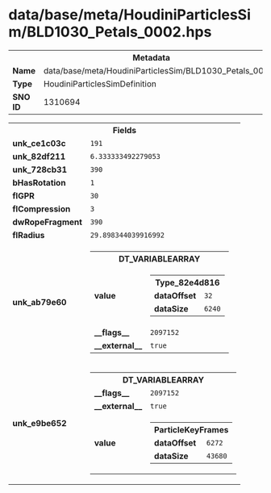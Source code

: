 <h1>data/base/meta/HoudiniParticlesSim/BLD1030_Petals_0002.hps</h1><table><tr><th colspan="100%">Metadata</th></tr><tr><td><b>Name</b></td><td>data/base/meta/HoudiniParticlesSim/BLD1030_Petals_0002.hps</td></tr><tr><td><b>Type</b></td><td>HoudiniParticlesSimDefinition</td></tr><tr><td><b>SNO ID</b></td><td>1310694</td></tr></table>

<table><tr><th colspan="100%">Fields</th></tr><tr><td><b>unk_ce1c03c</b></td><td><code>191</code></td></tr><tr><td><b>unk_82df211</b></td><td><code>6.333333492279053</code></td></tr><tr><td><b>unk_728cb31</b></td><td><code>390</code></td></tr><tr><td><b>bHasRotation</b></td><td><code>1</code></td></tr><tr><td><b>flGPR</b></td><td><code>30</code></td></tr><tr><td><b>flCompression</b></td><td><code>3</code></td></tr><tr><td><b>dwRopeFragment</b></td><td><code>390</code></td></tr><tr><td><b>flRadius</b></td><td><code>29.898344039916992</code></td></tr><tr><td><b>unk_ab79e60</b></td><td><table><tr><th colspan="100%">DT_VARIABLEARRAY</th></tr><tr><td><b>value</b></td><td><table><tr><th colspan="100%">Type_82e4d816</th></tr><tr><td><b>dataOffset</b></td><td><code>32</code></td></tr><tr><td><b>dataSize</b></td><td><code>6240</code></td></tr></table>

</td></tr><tr><td><b>__flags__</b></td><td><code>2097152</code></td></tr><tr><td><b>__external__</b></td><td><code>true</code></td></tr></table>

</td></tr><tr><td><b>unk_e9be652</b></td><td><table><tr><th colspan="100%">DT_VARIABLEARRAY</th></tr><tr><td><b>__flags__</b></td><td><code>2097152</code></td></tr><tr><td><b>__external__</b></td><td><code>true</code></td></tr><tr><td><b>value</b></td><td><table><tr><th colspan="100%">ParticleKeyFrames</th></tr><tr><td><b>dataOffset</b></td><td><code>6272</code></td></tr><tr><td><b>dataSize</b></td><td><code>43680</code></td></tr></table>

</td></tr></table>

</td></tr></table>

